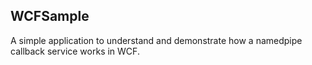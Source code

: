 ## WCFSample 

A simple application to understand and demonstrate how a namedpipe callback service works in WCF.